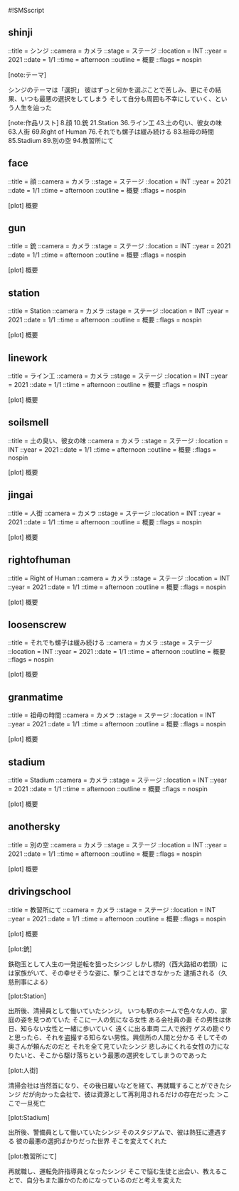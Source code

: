 #!SMSscript

## shinji

::title = シンジ
::camera = カメラ
::stage = ステージ
::location = INT
::year = 2021
::date = 1/1
::time = afternoon
::outline = 概要
::flags = nospin

[note:テーマ]

シンジのテーマは「選択」
彼はずっと何かを選ぶことで苦しみ、更にその結果、いつも最悪の選択をしてしまう
そして自分も周囲も不幸にしていく、という人生を辿った

[note:作品リスト]
8.顔
10.銃
21.Station
36.ライン工
43.土の匂い、彼女の味
63.人街
69.Right of Human
76.それでも螺子は緩み続ける
83.祖母の時間
85.Stadium
89.別の空
94.教習所にて

## face

::title = 顔
::camera = カメラ
::stage = ステージ
::location = INT
::year = 2021
::date = 1/1
::time = afternoon
::outline = 概要
::flags = nospin

[plot]
概要

## gun

::title = 銃
::camera = カメラ
::stage = ステージ
::location = INT
::year = 2021
::date = 1/1
::time = afternoon
::outline = 概要
::flags = nospin

[plot]
概要


## station

::title = Station
::camera = カメラ
::stage = ステージ
::location = INT
::year = 2021
::date = 1/1
::time = afternoon
::outline = 概要
::flags = nospin

[plot]
概要


## linework

::title = ライン工
::camera = カメラ
::stage = ステージ
::location = INT
::year = 2021
::date = 1/1
::time = afternoon
::outline = 概要
::flags = nospin

[plot]
概要


## soilsmell

::title = 土の臭い、彼女の味
::camera = カメラ
::stage = ステージ
::location = INT
::year = 2021
::date = 1/1
::time = afternoon
::outline = 概要
::flags = nospin

[plot]
概要


## jingai

::title = 人街
::camera = カメラ
::stage = ステージ
::location = INT
::year = 2021
::date = 1/1
::time = afternoon
::outline = 概要
::flags = nospin

[plot]
概要


## rightofhuman

::title = Right of Human
::camera = カメラ
::stage = ステージ
::location = INT
::year = 2021
::date = 1/1
::time = afternoon
::outline = 概要
::flags = nospin

[plot]
概要


## loosenscrew

::title = それでも螺子は緩み続ける
::camera = カメラ
::stage = ステージ
::location = INT
::year = 2021
::date = 1/1
::time = afternoon
::outline = 概要
::flags = nospin

[plot]
概要


## granmatime

::title = 祖母の時間
::camera = カメラ
::stage = ステージ
::location = INT
::year = 2021
::date = 1/1
::time = afternoon
::outline = 概要
::flags = nospin

[plot]
概要


## stadium

::title = Stadium
::camera = カメラ
::stage = ステージ
::location = INT
::year = 2021
::date = 1/1
::time = afternoon
::outline = 概要
::flags = nospin

[plot]
概要


## anothersky

::title = 別の空
::camera = カメラ
::stage = ステージ
::location = INT
::year = 2021
::date = 1/1
::time = afternoon
::outline = 概要
::flags = nospin

[plot]
概要


## drivingschool

::title = 教習所にて
::camera = カメラ
::stage = ステージ
::location = INT
::year = 2021
::date = 1/1
::time = afternoon
::outline = 概要
::flags = nospin

[plot]
概要



[plot:銃]

鉄砲玉として人生の一発逆転を狙ったシンジ
しかし標的（西大路組の若頭）には家族がいて、その幸せそうな姿に、撃つことはできなかった
逮捕される（久慈刑事による）

[plot:Station]

出所後、清掃員として働いていたシンジ。
いつも駅のホームで色々な人の、家庭の姿を見つめていた
そこに一人の気になる女性
ある会社員の妻
その男性は休日、知らない女性と一緒に歩いていく
遠くに出る車両
二人で旅行
ゲスの勘ぐりと思ったら、それを盗撮する知らない男性。興信所の人間と分かる
そしてその奥さんが頼んだのだと
それを全て見ていたシンジ
悲しみにくれる女性の力になりたいと、そこから駆け落ちという最悪の選択をしてしまうのであった

[plot:人街]

清掃会社は当然首になり、その後日雇いなどを経て、再就職することができたシンジ
だが向かった会社で、彼は資源として再利用されるだけの存在だった
＞ここで一旦死亡

[plot:Stadium]

出所後、警備員として働いていたシンジ
そのスタジアムで、彼は熱狂に遭遇する
彼の最悪の選択ばかりだった世界
そこを変えてくれた

[plot:教習所にて]

再就職し、運転免許指導員となったシンジ
そこで悩む生徒と出会い、教えることで、自分もまた誰かのためになっているのだと考えを変えた
